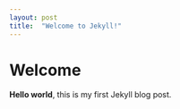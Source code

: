 ```yaml
---
layout: post
title:  "Welcome to Jekyll!"
---
```


# Welcome

**Hello world**, this is my first Jekyll blog post.